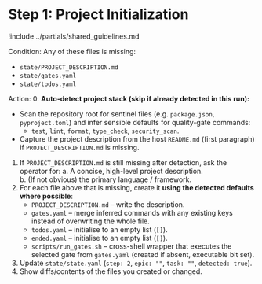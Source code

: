 # Step 1: Project Initialization

!include ../partials/shared_guidelines.md

Condition: Any of these files is missing:
* `state/PROJECT_DESCRIPTION.md`
* `state/gates.yaml`
* `state/todos.yaml`

Action:
0. **Auto-detect project stack (skip if already detected in this run):**
   * Scan the repository root for sentinel files (e.g. `package.json`, `pyproject.toml`) and infer sensible defaults for quality-gate commands:
     * `test`, `lint`, `format`, `type_check`, `security_scan`.
   * Capture the project description from the host `README.md` (first paragraph) if `PROJECT_DESCRIPTION.md` is missing.

1. If `PROJECT_DESCRIPTION.md` is still missing after detection, ask the operator for:
   a. A concise, high-level project description.  
   b. (If not obvious) the primary language / framework.
2. For each file above that is missing, create it **using the detected defaults where possible**:
   * `PROJECT_DESCRIPTION.md` – write the description.
   * `gates.yaml` – merge inferred commands with any existing keys instead of overwriting the whole file.
   * `todos.yaml` – initialise to an empty list (`[]`).
   * `ended.yaml` – initialise to an empty list (`[]`).
   * `scripts/run_gates.sh` – cross-shell wrapper that executes the selected gate from `gates.yaml` (created if absent, executable bit set).
3. Update `state/state.yaml` (`step: 2`, `epic: ""`, `task: ""`, `detected: true`).
4. Show diffs/contents of the files you created or changed. 